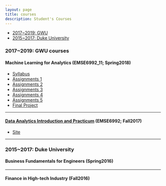 ```yaml
---
layout: page
title: courses
description: Student's Courses
---
```


<div class="navbar">
    <div class="navbar-inner">
        <ul class="nav">
            <li><a href="#current">2017~2019: GWU</a></li>
            <li><a href="#duke">2015~2017: Duke University</a></li>
        </ul>
    </div>
</div>


### <a name="current"></a>2017~2019: GWU courses

#### Machine Learning for Analytics (EMSE6992_11; Spring2018)

- [Syllabus](DA2_Syllabus_2018.doc)
- [Assignments 1](HW1_Mingyuhui_Liu(Jane).ipynb)
- [Assignments 2](HW2_Mingyuhui_LIU(Jane).ipynb)
- [Assignments 3](HW3_Mingyuhui_Liu(Jane).ipynb)
- [Assignments 4](HW4_Mingyuhui_Liu(Jane).ipynb)
- [Assignments 5](HW5_Mingyuhui_Liu(Jane).ipynb)
- [Final Project](Final_Main_Source_Code_Mingyuhui_Liu(Jane).ipynb)

---

#### [Data Analytics Introduction and Practicum](http://bsharvey.github.io) (EMSE6992; Fall2017)

- [Site](https://bsharvey.github.io/)


---

### <a name="duke"></a>2015~2017: Duke University
#### Business Fundamentals for Engineers (Spring2016)


---
#### Finance in High-tech Industry (Fall2016)



